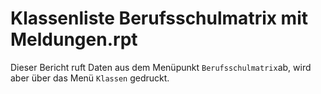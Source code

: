 # Klassenliste Berufsschulmatrix mit Meldungen.rpt

Dieser Bericht ruft Daten aus dem Menüpunkt `Berufsschulmatrix`ab, wird aber über das Menü `Klassen` gedruckt.